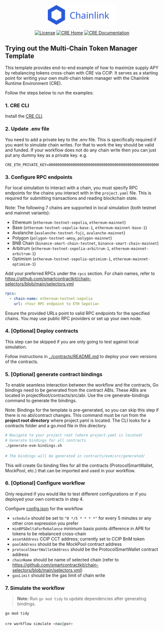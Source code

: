 <div style="text-align:center" align="center">
    <a href="https://chain.link" target="_blank">
        <img src="https://raw.githubusercontent.com/smartcontractkit/chainlink/develop/docs/logo-chainlink-blue.svg" width="225" alt="Chainlink logo">
    </a>

[![License](https://img.shields.io/badge/license-MIT-blue)](https://github.com/smartcontractkit/cre-templates/blob/main/LICENSE)
[![CRE Home](https://img.shields.io/static/v1?label=CRE&message=Home&color=blue)](https://chain.link/chainlink-runtime-environment)
[![CRE Documentation](https://img.shields.io/static/v1?label=CRE&message=Docs&color=blue)](https://docs.chain.link/cre)

</div>

## Trying out the Multi-Chain Token Manager Template

This template provides end-to-end example of how to maximize supply APY by rebalancing tokens cross-chain with CRE via CCIP. It serves as a starting point for writing your own multi-chain token manager with the Chainlink Runtime Environment (CRE).

Follow the steps below to run the examples:

### 1. CRE CLI

Install the [CRE CLI](https://docs.chain.link/cre).

### 2. Update .env file

You need to add a private key to the .env file. This is specifically required if you want to simulate chain writes. For that to work the key should be valid and funded.
If your workflow does not do any chain write then you can just put any dummy key as a private key. e.g.
```
CRE_ETH_PRIVATE_KEY=0000000000000000000000000000000000000000000000000000000000000001
```

### 3. Configure RPC endpoints

For local simulation to interact with a chain, you must specify RPC endpoints for the chains you interact with in the `project.yaml` file. This is required for submitting transactions and reading blockchain state.

Note: The following 7 chains are supported in local simulation (both testnet and mainnet variants):
- Ethereum (`ethereum-testnet-sepolia`, `ethereum-mainnet`)
- Base (`ethereum-testnet-sepolia-base-1`, `ethereum-mainnet-base-1`)
- Avalanche (`avalanche-testnet-fuji`, `avalanche-mainnet`)
- Polygon (`polygon-testnet-amoy`, `polygon-mainnet`)
- BNB Chain (`binance-smart-chain-testnet`, `binance-smart-chain-mainnet`)
- Arbitrum (`ethereum-testnet-sepolia-arbitrum-1`, `ethereum-mainnet-arbitrum-1`)
- Optimism (`ethereum-testnet-sepolia-optimism-1`, `ethereum-mainnet-optimism-1`)

Add your preferred RPCs under the `rpcs` section. For chain names, refer to https://github.com/smartcontractkit/chain-selectors/blob/main/selectors.yml

```yaml
rpcs:
  - chain-name: ethereum-testnet-sepolia
    url: <Your RPC endpoint to ETH Sepolia>
```
Ensure the provided URLs point to valid RPC endpoints for the specified chains. You may use public RPC providers or set up your own node.

### 4. [Optional] Deploy contracts

This step can be skipped if you are only going to test against local simulation.

Follow instructions in [../contracts/README.md](../contracts/README.md) to deploy your own versions of the contracts.

### 5. [Optional] generate contract bindings

To enable seamless interaction between the workflow and the contracts, Go bindings need to be generated from the contract ABIs. These ABIs are located in projectRoot/contracts/src/abi. Use the cre generate-bindings command to generate the bindings.

Note: Bindings for the template is pre-generated, so you can skip this step if there is no abi/contract changes. This command must be run from the <b>project root directory</b> where project.yaml is located. The CLI looks for a contracts folder and a go.mod file in this directory.

```bash
# Navigate to your project root (where project.yaml is located)
# Generate bindings for all contracts
./generate-evm-bindings.sh

# The bindings will be generated in contracts/evm/src/generated/
```

This will create Go binding files for all the contracts (ProtocolSmartWallet, MockPool, etc.) that can be imported and used in your workflow.

### 6. [Optional] Configure workflow

Only required if you would like to test different configurations or if you deployed
your own contracts in step 4.

Configure [config.json](./workflow/config.json) for the workflow
- `schedule` should be set to `"0 */5 * * * *"` for every 5 minutes or any other cron expression you prefer
- `minBPSDeltaForRebalance` minimum basis points difference in APR for tokens to be rebalanced cross-chain
- `assetAddress` CCIP CCT address; currently set to CCIP BnM token
- `poolAddress` should be the MockPool contract address
- `protocolSmartWalletAddress` should be the ProtocolSmartWallet contract address
- `chainName` should be name of selected chain (refer to https://github.com/smartcontractkit/chain-selectors/blob/main/selectors.yml)
- `gasLimit` should be the gas limit of chain write

### 7. Simulate the workflow

> **Note:** Run `go mod tidy` to update dependencies after generating bindings.
```bash
go mod tidy

cre workflow simulate <nav|por>
```
